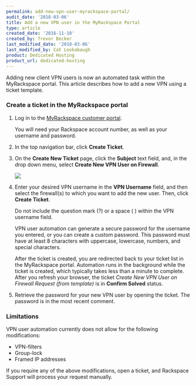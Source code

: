 ```yaml
---
permalink: add-new-vpn-user-myrackspace-portal/
audit_date: '2018-03-06'
title: Add a new VPN user in the MyRackspace Portal
type: article
created_date: '2016-11-10'
created_by: Trevor Becker
last_modified_date: '2018-03-06'
last_modified_by: Cat Lookabaugh
product: Dedicated Hosting
product_url: dedicated-hosting
---
```


Adding new client VPN users is now an automated task within the MyRackspace portal. This article describes how to add a new VPN using a ticket template.

### Create a ticket in the MyRackspace portal

1. Log in to the [MyRackspace customer portal](https://my.rackspace.com/portal/auth/login).

   You will need your Rackspace account number, as well as your username and password.

2. In the top navigation bar, click **Create Ticket**.

3. On the **Create New Ticket** page, click the **Subject** text field, and, in the drop down menu, select **Create New VPN User on Firewall**.

   <img src="{% asset_path dedicated-hosting/add-new-vpn-user-myrackspace-portal/add-new-vpn-user-select-ticket.png %}" />

4. Enter your desired VPN username in the **VPN Username** field, and then select the firewall(s) to which you want to add the new user. Then, click **Create Ticket**.

   Do not include the question mark (?) or a space ( ) within the VPN username field.

   VPN user automation can generate a secure password for the username you entered, or you can create a custom password. This password must have at least 8 characters with uppercase, lowercase, numbers, and special characters.

   After the ticket is created, you are redirected back to your ticket list in the MyRackspace portal. Automation runs in the background while the ticket is created, which typically takes less than a minute to complete. After you refresh your browser, the ticket *Create New VPN User on Firewall Request (from template)* is in **Confirm Solved** status.

5. Retrieve the password for your new VPN user by opening the ticket. The password is in the most recent comment.

### Limitations

VPN user automation currently does not allow for the following modifications:

- VPN-filters
- Group-lock
- Framed IP addresses

If you require any of the above modifications, open a ticket, and Rackspace Support will process your request manually.
